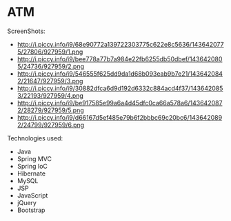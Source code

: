 # ATM

ScreenShots:
- http://i.piccy.info/i9/68e90772a139722303775c622e8c5636/1436420775/27806/927959/1.png
- http://i.piccy.info/i9/bee778a77b7a984e22fb6255db50dbef/1436420805/24736/927959/2.png
- http://i.piccy.info/i9/546555f625dd9da1d68b093eab9b7e21/1436420842/21647/927959/3.png
- http://i.piccy.info/i9/30882dfca6d9d192d6332c884acd4f37/1436420853/22193/927959/4.png
- http://i.piccy.info/i9/be917585e99a6a4d45dfc0ca66a578a6/1436420872/28279/927959/5.png
- http://i.piccy.info/i9/d66167d5ef485e79b6f2bbbc69c20bc6/1436420892/24799/927959/6.png

Technologies used:
- Java
- Spring MVC
- Spring IoC
- Hibernate
- MySQL
- JSP
- JavaScript
- jQuery
- Bootstrap
